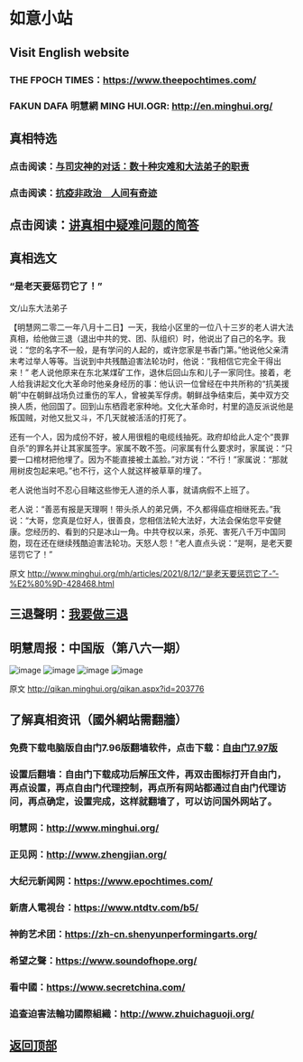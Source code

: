 # 如意小站

## Visit English website

### THE FPOCH TIMES：https://www.theepochtimes.com/

### FAKUN DAFA 明慧網 MING HUI.OGR: http://en.minghui.org/

## 真相特选

### 点击阅读：[与司灾神的对话：数十种灾难和大法弟子的职责](https://github.com/pinhe91/jcxw1/tree/main) 

### 点击阅读：[抗疫非政治　人间有奇迹](https://github.com/pinhe91/jcxw2/tree/main) 

## 点击阅读：[讲真相中疑难问题的简答](https://github.com/pinhe91/jcxw3/blob/main/README.md)

## 真相选文

### “是老天要惩罚它了！”

文/山东大法弟子

【明慧网二零二一年八月十二日】一天，我给小区里的一位八十三岁的老人讲大法真相，给他做三退（退出中共的党、团、队组织）时，他说出了自己的名字。我说：“您的名字不一般，是有学问的人起的，或许您家是书香门第。”他说他父亲清末考过举人等等。当说到中共残酷迫害法轮功时，他说：“我相信它完全干得出来！”
老人说他原来在东北某煤矿工作，退休后回山东和儿子一家同住。接着，老人给我讲起文化大革命时他亲身经历的事：他认识一位曾经在中共所称的“抗美援朝”中在朝鲜战场负过重伤的军人，曾被美军俘虏。朝鲜战争结束后，美中双方交换人质，他回国了。回到山东栖霞老家种地。文化大革命时，村里的造反派说他是叛国贼，对他又批又斗，不几天就被活活的打死了。

还有一个人，因为成份不好，被人用很粗的电缆线抽死。政府却给此人定个“畏罪自杀”的罪名并让其家属签字。家属不敢不签。问家属有什么要求时，家属说：“只要一口棺材把他埋了。因为不能直接被土盖脸。”对方说：“不行！”家属说：“那就用树皮包起来吧。”也不行，这个人就这样被草草的埋了。

老人说他当时不忍心目睹这些惨无人道的杀人事，就请病假不上班了。

老人说：“善恶有报是天理啊！带头杀人的弟兄俩，不久都得癌症相继死去。”我说：“大哥，您真是位好人，很善良，您相信法轮大法好，大法会保佑您平安健康。您经历的、看到的只是冰山一角。中共夺权以来，杀死、害死八千万中国同胞，现在还在继续残酷迫害法轮功。天怒人怨！”老人直点头说：“是啊，是老天要惩罚它了！”

原文 http://www.minghui.org/mh/articles/2021/8/12/“是老天要惩罚它了-”-%E2%80%9D-428468.html

## 三退聲明：[我要做三退](http://tuidang.ddns.net/)

## 明慧周报：中国版（第八六一期）

![image](https://user-images.githubusercontent.com/79625284/128477303-24efb116-a60c-474f-b1ca-1a905aaa71c0.png)
![image](https://user-images.githubusercontent.com/79625284/128477427-064c0065-2b26-4f20-860b-3da5d9798ca8.png)
![image](https://user-images.githubusercontent.com/79625284/128477511-00d3467c-22eb-4f07-af27-aad89f3f87cf.png)
![image](https://user-images.githubusercontent.com/79625284/128477575-7b056c78-6387-4a5a-b96c-cda69444b9d0.png)

原文 http://qikan.minghui.org/qikan.aspx?id=203776

## 了解真相资讯（國外網站需翻牆）

### 免费下载电脑版自由门7.96版翻墙软件，点击下载：[自由门7.97版](https://github.com/pinhe91/tuiguang/files/6839679/fg797r.zip)

### 设置后翻墙：自由门下载成功后解压文件，再双击图标打开自由门，再点设置，再点自由门代理控制，再点所有网站都通过自由门代理访问，再点确定，设置完成，这样就翻墙了，可以访问国外网站了。

### 明慧网：http://www.minghui.org/

### 正见网：http://www.zhengjian.org/

### 大纪元新闻网：https://www.epochtimes.com/

### 新唐人電視台：https://www.ntdtv.com/b5/

### 神韵艺术团：https://zh-cn.shenyunperformingarts.org/

### 希望之聲：https://www.soundofhope.org/

### 看中國：https://www.secretchina.com/

### 追查迫害法輪功國際組織：http://www.zhuichaguoji.org/

## [返回顶部](https://git.io/Js3EY)
